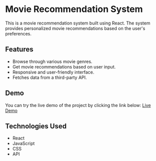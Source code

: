 
# Movie Recommendation System

This is a movie recommendation system built using React. The system provides personalized movie recommendations based on the user's preferences.

## Features
- Browse through various movie genres.
- Get movie recommendations based on user input.
- Responsive and user-friendly interface.
- Fetches data from a third-party API.

## Demo
You can try the live demo of the project by clicking the link below:
[Live Demo](https://akshaysonawane86.github.io/Movie/)

## Technologies Used
- React
- JavaScript
- CSS
- API
